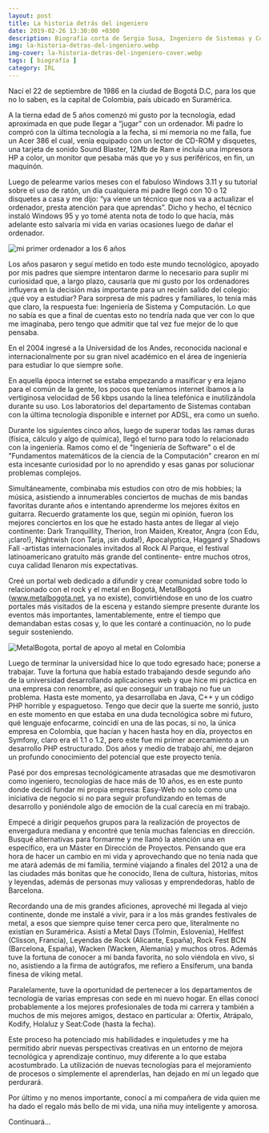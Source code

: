 ```yaml
---
layout: post
title: La historia detrás del ingeniero
date: 2019-02-26 13:30:00 +0300
description: Biografía corta de Sergio Susa, Ingeniero de Sistemas y Computación.
img: la-historia-detras-del-ingeniero.webp
img-cover: la-historia-detras-del-ingeniero-cover.webp
tags: [ biografía ]
category: IRL
---
```


Nací el 22 de septiembre de 1986 en la ciudad de Bogotá D.C, para los que no lo saben, es la capital de Colombia, país
ubicado en Suramérica.

A la tierna edad de 5 años comenzó mi gusto por la tecnología, edad aproximada en que pude llegar a “jugar” con un
ordenador. Mi padre lo compró con la última tecnología a la fecha, si mi memoria no me falla, fue un Acer 386 el cual,
venía equipado con un lector de CD-ROM y disquetes, una tarjeta de sonido Sound Blaster, 12Mb de Ram e incluía una
impresora HP a color, un monitor que pesaba más que yo y sus periféricos, en fin, un maquinón.

Luego de pelearme varios meses con el fabuloso Windows 3.11 y su tutorial sobre el uso de ratón, un día cualquiera mi
padre llegó con 10 o 12 disquetes a casa y me dijo: “ya viene un técnico que nos va a actualizar el ordenador, presta
atención para que aprendas”. Dicho y hecho, el técnico instaló Windows 95 y yo tomé atenta nota de todo lo que hacía,
más adelante esto salvaría mi vida en varias ocasiones luego de dañar el ordenador.

<div class="push-right"><img alt="mi primer ordenador a los 6 años" src="{{site.baseurl}}/assets/images/blog/la-historia-detras-del-ingeniero-2.webp" /></div>

Los años pasaron y seguí metido en todo este mundo tecnológico, apoyado por mis padres que siempre intentaron darme lo
necesario para suplir mi curiosidad que, a largo plazo, causaría que mi gusto por los ordenadores influyera en la
decisión más importante para un recién salido del colegio: ¿qué voy a estudiar? Para sorpresa de mis padres y
familiares, lo tenía más que claro, la respuesta fue: Ingeniería de Sistema y Computación. Lo que no sabía es que a
final de cuentas esto no tendría nada que ver con lo que me imaginaba, pero tengo que admitir que tal vez fue mejor de
lo que pensaba.

En el 2004 ingresé a la Universidad de los Andes, reconocida nacional e internacionalmente por su gran nivel académico
en el área de ingeniería para estudiar lo que siempre soñe.

En aquella época internet se estaba empezando a masificar y era lejano para el común de la gente, los pocos que teníamos
internet íbamos a la vertiginosa velocidad de 56 kbps usando la línea telefónica e inutilizándola durante su uso. Los
laboratorios del departamento de Sistemas contaban con la última tecnología disponible e internet por ADSL, era como un
sueño.

Durante los siguientes cinco años, luego de superar todas las ramas duras (física, cálculo y algo de química), llegó el
turno para todo lo relacionado con la ingeniería. Ramos como el de "Ingeniería de Software" o el de "Fundamentos
matemáticos de la ciencia de la Computación" crearon en mí esta incesante curiosidad por lo no aprendido y esas ganas
por solucionar problemas complejos.

Simultáneamente, combinaba mis estudios con otro de mis hobbies; la música, asistiendo a innumerables conciertos de
muchas de mis bandas favoritas durante años e intentando aprenderme los mejores éxitos en guitarra. Recuerdo gratamente
los que, según mi opinión, fueron los mejores conciertos en los que he estado hasta antes de llegar al viejo continente:
Dark Tranquillity, Therion, Iron Maiden, Kreator, Angra (con Edu, ¡claro!), Nightwish (con Tarja, ¡sin duda!),
Apocalyptica, Haggard y Shadows Fall -artistas internacionales invitados al Rock Al Parque, el festival latinoamericano
gratuito más grande del continente- entre muchos otros, cuya calidad llenaron mis expectativas.

Creé un portal web dedicado a difundir y crear comunidad sobre todo lo relacionado con el rock y el metal en Bogotá,
MetalBogotá (www.metalbogota.net, ya no existe), convirtiéndose en uno de los cuatro portales más visitados de la escena
y estando siempre presente durante los eventos más importantes, lamentablemente, entre el tiempo que demandaban estas
cosas y, lo que les contaré a continuación, no lo pude seguir sosteniendo.

<div class="center-text"><img alt="MetalBogota, portal de apoyo al metal en Colombia" src="{{site.baseurl}}/assets/images/blog/la-historia-detras-del-ingeniero-3.webp" /></div>

Luego de terminar la universidad hice lo que todo egresado hace; ponerse a trabajar. Tuve la fortuna que había estado
trabajando desde segundo año de la universidad desarrollando aplicaciones web y que hice mi práctica en una empresa con
renombre, así que conseguir un trabajo no fue un problema. Hasta este momento, ya desarrollaba en Java, C++ y un código
PHP horrible y espaguetoso. Tengo que decir que la suerte me sonrió, justo en este momento en que estaba en una duda
tecnológica sobre mi futuro, qué lenguaje enfocarme, coincidí en una de las pocas, si no, la única empresa en Colombia,
que hacían y hacen hasta hoy en día, proyectos en Symfony, claro era el 1.1 o 1.2, pero este fue mi primer acercamiento
a un desarrollo PHP estructurado. Dos años y medio de trabajo ahí, me dejaron un profundo conocimiento del potencial que
este proyecto tenía.

Pasé por dos empresas tecnológicamente atrasadas que me desmotivaron como ingeniero, tecnologías de hace más de 10 años,
es en este punto donde decidí fundar mi propia empresa: Easy-Web no solo como una iniciativa de negocio si no para
seguir profundizando en temas de desarrollo y poniéndole algo de emoción de la cual carecía en mi trabajo.

Empecé a dirigir pequeños grupos para la realización de proyectos de envergadura mediana y encontré que tenía muchas
falencias en dirección. Busqué alternativas para formarme y me llamó la atención una en específico, era un Máster en
Dirección de Proyectos. Pensando que era hora de hacer un cambio en mi vida y aprovechando que no tenía nada que me
atará además de mi familia, terminé viajando a finales del 2012 a una de las ciudades más bonitas que he conocido, llena
de cultura,
historias, mitos y leyendas, además de personas muy valiosas y emprendedoras, hablo de Barcelona.

Recordando una de mis grandes aficiones, aproveché mi llegada al viejo continente, donde me instalé a vivir, para ir a
los más grandes festivales de metal, a esos que siempre quise tener cerca pero que, literalmente no existían en
Suramérica. Asistí a Metal Days (Tolmin, Eslovenia), Hellfest (Clisson, Francia), Leyendas de Rock (Alicante, España),
Rock Fest BCN (Barcelona, España), Wacken (Wacken, Alemania) y muchos otros. Además tuve la fortuna de conocer a mi
banda favorita, no solo viéndola en vivo, si no, asistiendo a la firma de autógrafos, me refiero a Ensiferum, una banda
finesa de viking metal.

Paralelamente, tuve la oportunidad de pertenecer a los departamentos de tecnología de varias empresas con sede en mi
nuevo hogar. En ellas conocí probablemente a los mejores profesionales de toda mi carrera y también a muchos de mis
mejores amigos, destaco en particular a: Ofertix, Atrápalo, Kodify, Holaluz y Seat:Code (hasta la fecha).

Este proceso ha potenciado mis habilidades e inquietudes y me ha permitido abrir nuevas perspectivas creativas en un
entorno de mejora tecnológica y aprendizaje continuo, muy diferente a lo que estaba acostumbrado. La utilización de
nuevas tecnologías para el mejoramiento de procesos o simplemente el aprenderlas, han dejado en mí un legado que
perdurará.

Por último y no menos importante, conocí a mi compañera de vida quien me ha dado el regalo más bello de mi vida, una
niña muy inteligente y amorosa.

Continuará...
